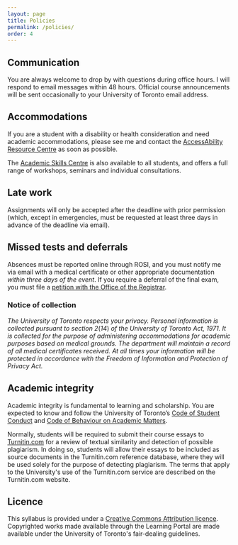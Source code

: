 ```yaml
---
layout: page
title: Policies
permalink: /policies/
order: 4
---
```


## Communication

You are always welcome to drop by with questions during office hours. I will respond to email messages within 48 hours. Official course announcements will be sent occasionally to your University of Toronto email address.

## Accommodations

If you are a student with a disability or health consideration and need academic accommodations, please see me and contact the [AccessAbility Resource Centre](http://www.utm.utoronto.ca/accessability/) as soon as possible.

The [Academic Skills Centre](http://www.utm.utoronto.ca/asc/undergraduate-students) is also available to all students, and offers a full range of workshops, seminars and individual consultations.

## Late work

Assignments will only be accepted after the deadline with prior permission (which, except in emergencies, must be requested at least three days in advance of the deadline via email).

## Missed tests and deferrals

Absences must be reported online through ROSI, and you must notify me via email with a medical certificate or other appropriate documentation *within three days of the event*. If you require a deferral of the final exam, you must file a [petition with the Office of the Registrar](http://www.utm.utoronto.ca/registrar/current-students/petitions).

### Notice of collection

*The University of Toronto respects your privacy. Personal information is collected pursuant to section 2*(*14*) *of the University of Toronto Act, 1971. It is collected for the purpose of administering accommodations for academic purposes based on medical grounds. The department will maintain a record of all medical certificates received. At all times your information will be protected in accordance with the Freedom of Information and Protection of Privacy Act.*

## Academic integrity

Academic integrity is fundamental to learning and scholarship. You are expected to know and follow the University of Toronto’s [Code of Student Conduct](http://www.governingcouncil.utoronto.ca/policies/studentc.htm) and [Code of Behaviour on Academic Matters](http://www.governingcouncil.utoronto.ca/policies/behaveac.htm).

Normally, students will be required to submit their course essays to [Turnitin.com](http://www.turnitin.com) for a review of textual similarity and detection of possible plagiarism. In doing so, students will allow their essays to be included as source documents in the Turnitin.com reference database, where they will be used solely for the purpose of detecting plagiarism. The terms that apply to the University's use of the Turnitin.com service are described on the Turnitin.com website.

## Licence

This syllabus is provided under a [Creative Commons Attribution licence](http://creativecommons.org/licences/by/4.0/). Copyrighted works made available through the Learning Portal are made available under the University of Toronto's fair-dealing guidelines.
